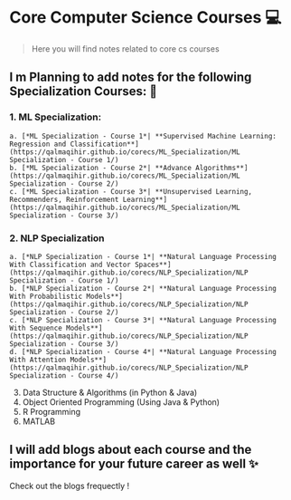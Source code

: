 # Core Computer Science Courses :computer:
> Here you will find notes related to core cs courses

## I m Planning to add notes for the following Specialization Courses: :thinking:
### 1.  ML Specialization:   
	a. [*ML Specialization - Course 1*| **Supervised Machine Learning: Regression and Classification**](https://qalmaqihir.github.io/corecs/ML_Specialization/ML Specialization - Course 1/)  
	b. [*ML Specialization - Course 2*| **Advance Algorithms**](https://qalmaqihir.github.io/corecs/ML_Specialization/ML Specialization - Course 2/)  
	c. [*ML Specialization - Course 3*| **Unsupervised Learning, Recommenders, Reinforcement Learning**](https://qalmaqihir.github.io/corecs/ML_Specialization/ML Specialization - Course 3/)  
	
### 2. NLP Specialization  
	a. [*NLP Specialization - Course 1*| **Natural Language Processing With Classification and Vector Spaces**](https://qalmaqihir.github.io/corecs/NLP_Specialization/NLP Specialization - Course 1/)    
	b. [*NLP Specialization - Course 2*| **Natural Language Processing With Probabilistic Models**](https://qalmaqihir.github.io/corecs/NLP_Specialization/NLP Specialization - Course 2/)  
	c. [*NLP Specialization - Course 3*| **Natural Language Processing With Sequence Models**](https://qalmaqihir.github.io/corecs/NLP_Specialization/NLP Specialization - Course 3/)   
	d. [*NLP Specialization - Course 4*| **Natural Language Processing With Attention Models**](https://qalmaqihir.github.io/corecs/NLP_Specialization/NLP Specialization - Course 4/)  
	
3. Data Structure & Algorithms (in Python & Java)
4. Object Oriented Programming (Using Java & Python)
5. R Programming
6. MATLAB 

## I will add blogs about each course and the importance for your future career as well :sparkles:
Check out the blogs frequectly !
